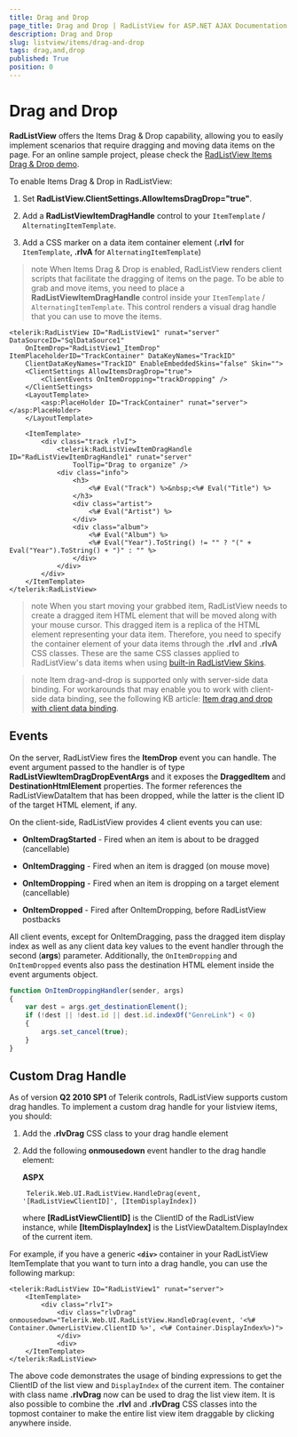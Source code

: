 ```yaml
---
title: Drag and Drop
page_title: Drag and Drop | RadListView for ASP.NET AJAX Documentation
description: Drag and Drop
slug: listview/items/drag-and-drop
tags: drag,and,drop
published: True
position: 0
---
```


# Drag and Drop


**RadListView** offers the Items Drag & Drop capability, allowing you to easily implement scenarios that require dragging and moving data items on the page. For an online sample project, please check the [RadListView Items Drag & Drop demo](http://demos.telerik.com/aspnet-ajax/listview/examples/itemdragdrop/defaultcs.aspx).

To enable Items Drag & Drop in RadListView:

1. Set **RadListView.ClientSettings.AllowItemsDragDrop="true"**.

1. Add a **RadListViewItemDragHandle** control to your `ItemTemplate` / `AlternatingItemTemplate`.

1. Add a CSS marker on a data item container element (**.rlvI** for `ItemTemplate`, **.rlvA** for `AlternatingItemTemplate`)

>note When Items Drag & Drop is enabled, RadListView renders client scripts that facilitate the dragging of items on the page. To be able to grab and move items, you need to place a **RadListViewItemDragHandle** control inside your `ItemTemplate` / `AlternatingItemTemplate`. This control renders a visual drag handle that you can use to move the items.


````ASP.NET
<telerik:RadListView ID="RadListView1" runat="server" DataSourceID="SqlDataSource1"
    OnItemDrop="RadListView1_ItemDrop" ItemPlaceholderID="TrackContainer" DataKeyNames="TrackID"
    ClientDataKeyNames="TrackID" EnableEmbeddedSkins="false" Skin="">
    <ClientSettings AllowItemsDragDrop="true">
        <ClientEvents OnItemDropping="trackDropping" />
    </ClientSettings>
    <LayoutTemplate>
        <asp:PlaceHolder ID="TrackContainer" runat="server"></asp:PlaceHolder>
    </LayoutTemplate>

    <ItemTemplate>
        <div class="track rlvI">
            <telerik:RadListViewItemDragHandle ID="RadListViewItemDragHandle1" runat="server"
                ToolTip="Drag to organize" />
            <div class="info">
                <h3>
                    <%# Eval("Track") %>&nbsp;<%# Eval("Title") %>
                </h3>
                <div class="artist">
                    <%# Eval("Artist") %>
                </div>
                <div class="album">
                    <%# Eval("Album") %>
                    <%# Eval("Year").ToString() != "" ? "(" + Eval("Year").ToString() + ")" : "" %>
                </div>
            </div>
        </div>
    </ItemTemplate>
</telerik:RadListView>
````



>note When you start moving your grabbed item, RadListView needs to create a dragged item HTML element that will be moved along with your mouse cursor. This dragged item is a replica of the HTML element representing your data item. Therefore, you need to specify the container element of your data items through the **.rlvI** and **.rlvA** CSS classes. These are the same CSS classes applied to RadListView's data items when using [built-in RadListView Skins](http://www.telerik.com/help/aspnet-ajax/listview-skins.html).

>note Item drag-and-drop is supported only with server-side data binding. For workarounds that may enable you to work with client-side data binding, see the following KB article: [Item drag and drop with client data binding](https://www.telerik.com/support/kb/aspnet-ajax/listview/details/item-drag-and-drop-with-client-data-binding).

## Events

On the server, RadListView fires the **ItemDrop** event you can handle. The event argument passed to the handler is of type **RadListViewItemDragDropEventArgs** and it exposes the **DraggedItem** and **DestinationHtmlElement** properties. The former references the RadListViewDataItem that has been dropped, while the latter is the client ID of the target HTML element, if any.

On the client-side, RadListView provides 4 client events you can use:

* **OnItemDragStarted** - Fired when an item is about to be dragged (cancellable)

* **OnItemDragging** - Fired when an item is dragged (on mouse move)

* **OnItemDropping** - Fired when an item is dropping on a target element (cancellable)

* **OnItemDropped** - Fired after OnItemDropping, before RadListView postbacks

All client events, except for OnItemDragging, pass the dragged item display index as well as any client data key values to the event handler through the second (**args**) parameter. Additionally, the `OnItemDropping` and `OnItemDropped` events also pass the destination HTML element inside the event arguments object.

````JavaScript
function OnItemDroppingHandler(sender, args)
{
    var dest = args.get_destinationElement();
    if (!dest || !dest.id || dest.id.indexOf("GenreLink") < 0)
    {
        args.set_cancel(true);
    }
}
````

## Custom Drag Handle


As of version **Q2 2010 SP1** of Telerik controls, RadListView supports custom drag handles. To implement a custom drag handle for your listview items, you should:

1. Add the **.rlvDrag** CSS class to your drag handle element

1. Add the following **onmousedown** event handler to the drag handle element:

	**ASPX**

		Telerik.Web.UI.RadListView.HandleDrag(event, '[RadListViewClientID]', [ItemDisplayIndex])

	where **[RadListViewClientID]** is the ClientID of the RadListView instance, while **[ItemDisplayIndex]** is the ListViewDataItem.DisplayIndex of the current item.

For example, if you have a generic **`<div>`** container in your RadListView ItemTemplate that you want to turn into a drag handle, you can use the following markup:

````ASP.NET
<telerik:RadListView ID="RadListView1" runat="server">
    <ItemTemplate>
        <div class="rlvI">
            <div class="rlvDrag" onmousedown="Telerik.Web.UI.RadListView.HandleDrag(event, '<%# Container.OwnerListView.ClientID %>', <%# Container.DisplayIndex%>)">
            </div>
            <div>
    </ItemTemplate>
</telerik:RadListView>
````



The above code demonstrates the usage of binding expressions to get the ClientID of the list view and `DisplayIndex` of the current item. The container with class name **.rlvDrag** now can be used to drag the list view item. It is also possible to combine the **.rlvI** and **.rlvDrag** CSS classes into the topmost container to make the entire list view item draggable by clicking anywhere inside.
